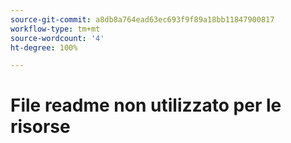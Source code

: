 ```yaml
---
source-git-commit: a8db8a764ead63ec693f9f89a18bb11847900817
workflow-type: tm+mt
source-wordcount: '4'
ht-degree: 100%

---
```

# File readme non utilizzato per le risorse
